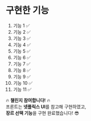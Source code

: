 # 구현한 기능
1. 기능 1  ✅
2. 기능 2  ✅
3. 기능 3  ✅
4. 기능 4  ✅
5. 기능 5  ✅
6. 기능 6  ✅
7. 기능 7  ✅
8. 기능 8  ✅
9. 기능 9  ✅
10. 기능 10  ✅
11. 기능 11  ✅

🔥 **챌린지 참여합니다!** 🔥  
프론트는 **넷플릭스 UI**를 참고해 구현하였고,  
**장르 선택 기능**을 구현 완료했습니다! 😎
